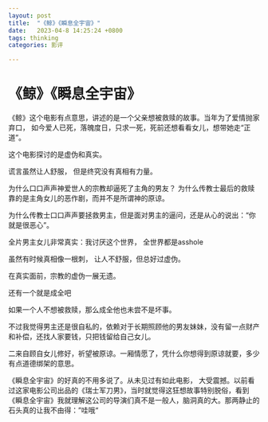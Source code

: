 ```yaml
---
layout: post
title:  "《鲸》《瞬息全宇宙》"
date:   2023-04-8 14:25:24 +0800
tags: thinking
categories: 影评

---
```


#  《鲸》《瞬息全宇宙》

《鲸》这个电影有点意思，讲述的是一个父亲想被救赎的故事。当年为了爱情抛家弃口， 如今爱人已死，落魄度日，只求一死，死前还想看看女儿，想带她走“正道”。

这个电影探讨的是虚伪和真实。

谎言虽然让人舒服， 但是终究没有真相有力量。

为什么口口声声神爱世人的宗教却逼死了主角的男友？ 为什么传教士最后的救赎靠的是主角女儿的恶作剧，而并不是所谓神的原谅。

为什么传教士口口声声要拯救男主，但是面对男主的逼问，还是从心的说出：“你就是很恶心”。

全片男主女儿非常真实：我讨厌这个世界， 全世界都是asshole

虽然有时候真相像一根刺， 让人不舒服，但总好过虚伪。

在真实面前，宗教的虚伪一展无遗。



还有一个就是成全吧

如果一个人不想被救赎，那么成全他也未尝不是坏事。



不过我觉得男主还是很自私的，依赖对于长期照顾他的男友妹妹，没有留一点财产和补偿，还找人家要钱，只把钱留给自己女儿。

二来自顾自女儿修好，祈望被原谅。一厢情愿了，凭什么你想得到原谅就要，多少有点道德绑架的意思。



《瞬息全宇宙》的好真的不用多说了。从未见过有如此电影， 大受震撼。以前看过这家电影公司出品的《瑞士军刀男》，当时就觉得这狂想故事特别脱俗，看到《瞬息全宇宙》我就理解这公司的导演们真不是一般人，脑洞真的大。那两静止的石头真的让我不由得：”哇哦“



